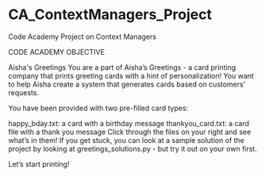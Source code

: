 # CA_ContextManagers_Project
Code Academy Project on Context Managers


CODE ACADEMY OBJECTIVE 

Aisha's Greetings
You are a part of Aisha’s Greetings - a card printing company that prints greeting cards with a hint of personalization! You want to help Aisha create a system that generates cards based on customers’ requests.

You have been provided with two pre-filled card types:

happy_bday.txt: a card with a birthday message
thankyou_card.txt: a card file with a thank you message
Click through the files on your right and see what’s in them! If you get stuck, you can look at a sample solution of the project by looking at greetings_solutions.py - but try it out on your own first.

Let’s start printing!